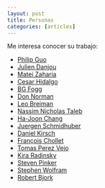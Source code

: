 ```yaml
---
layout: post
title: Personas
categories: [articles]
---
```


Me interesa conocer su trabajo:

<!--more-->

- [Philip Guo](http://pgbovine.net/)
- [Julien Danjou](https://julien.danjou.info/)
- [Matei Zaharia](https://cs.stanford.edu/people/matei/)
- [Cesar Hidalgo](https://chidalgo.com/)
- [BG Fogg](https://www.bjfogg.com/)
- [Don Norman](https://jnd.org/)
- [Leo Breiman](https://www.stat.berkeley.edu/~breiman/)
- [Nassim Nicholas Taleb](https://www.fooledbyrandomness.com/)
- [Ha-Joon Chang](http://hajoonchang.net/)
- [Juergen Schmidhuber](http://people.idsia.ch/~juergen/)
- [Daniel Kirsch](http://danielkirs.ch/)
- [François Chollet](https://fchollet.com/)
- [Tomas Perez Vejo](https://inah.academia.edu/TomasPerezVejo/Papers)
- [Kira Radinsky ](http://www.kiraradinsky.com/)
- [Steven Pinker](https://stevenpinker.com/)
- [Stephen Wolfram](https://www.stephenwolfram.com/)
- [Robert Bjork](https://bjorklab.psych.ucla.edu/research/)